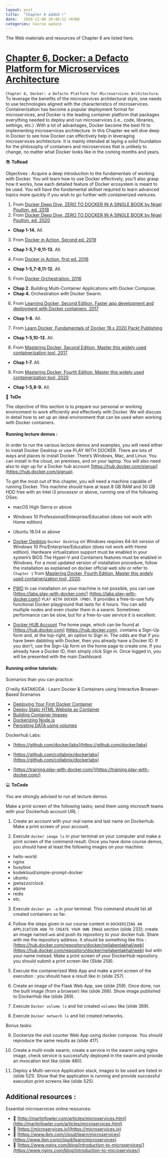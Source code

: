 ```yaml
---
layout: post
title:  "Chapter 6 added !"
date:   2020-12-08 10:40:12 +0300
categories: Course update
---
```


The Web materials and resources of Chapter 6 are listed here.

# [Chapter 6, Docker: a Defacto Platform for Microservices Architecture](https://github.com/neilabenlakhal/neilabenlakhal.github.io/tree/master/2020-2021Lecture/SOC/Chapter_6) 

`Chapter 6, Docker: a Defacto Platform for Microservices Architecture`.  To leverage the benefits of the microservices architectural style, one needs to use technologies aligned with the characteristics of microservices. Containerization has become a popular deployment format for microservices, and Docker is the leading container platform that packages everything needed to deploy and run microservices (i.e., code, libraries, settings, etc.) .With a lot of advantages, Docker become the best fit to implementing microservices architecture. In this Chapter we will dive deep in Docker to see how Docker can effectively help in leveraging microservices architecture. It is mainly intended at laying a solid foundation for the philosophy of containers and microservices that is unlikely to change, no matter what Docker looks like in the coming months and years.


📚 **ToRead**

Objectives :  Acquire a deep introduction to the fundamentals of working with Docker. You  will learn how to use Docker effectively, you’ll also grasp how it works, how each detailed feature of Docker ecosystem is meant to be used. You will have the fundamental skillset required to learn advanced topics more quickly if you wish to go further with containerized ventures.

1. From [Docker Deep Dive, ZERO TO DOCKER IN A SINGLE BOOK by Nigel Poulton, ed. 2018](https://github.com/neilabenlakhal/neilabenlakhal.github.io/blob/master/2020-2021Lecture/SOC/Chapter6/ToRead/1Docker%20Deep%20Dive%20by%20Nigel%20Poulton.pdf)
2. From [Docker Deep Dive, ZERO TO DOCKER IN A SINGLE BOOK by Nigel Poulton, ed. 2020](https://github.com/neilabenlakhal/neilabenlakhal.github.io/blob/master/2020-2021Lecture/SOC/Chapter6/ToRead/2Docker%20Deep%20Dive%20by%20Nigel%20Poulton.pdf)
  * **Chap 1-14.** All.
3. From [Docker in Action, Second ed. 2019](https://github.com/neilabenlakhal/neilabenlakhal.github.io/blob/master/2020-2021Lecture/SOC/Chapter6/ToRead/3.pdf)
  * **Chap 1-5,7-9,11-13.** All.
4. From [Docker in Action, first ed. 2016](https://github.com/neilabenlakhal/neilabenlakhal.github.io/blob/master/2020-2021Lecture/SOC/Chapter6/ToRead/4.pdf)
  * **Chap 1-5,7-8,11-12.** All.
5. From [Docker Orchestration. 2016](https://github.com/neilabenlakhal/neilabenlakhal.github.io/blob/master/2020-2021Lecture/SOC/Chapter6/ToRead/5.pdf)
  * **Chap 2.** Building Multi-Container Applications with Docker Compose.
  * **Chap 4.** Orchestration with Docker Swarm.
6. From [Learning Docker, Second Edition, Faster app development and deployment with Docker containers, 2017](https://github.com/neilabenlakhal/neilabenlakhal.github.io/blob/master/2020-2021Lecture/SOC/Chapter6/ToRead/6.pdf)
  * **Chap 1-8.** All.
7. From [Learn Docker, Fundamentals of Docker 19.x 2020 Packt Publishing](https://github.com/neilabenlakhal/neilabenlakhal.github.io/blob/master/2020-2021Lecture/SOC/Chapter6/ToRead/7.pdf)
  * **Chap 1-5,10-13.** All.

8. From [Mastering Docker, Second Edition, Master this widely used containerization tool, 2017](https://github.com/neilabenlakhal/neilabenlakhal.github.io/blob/master/2020-2021Lecture/SOC/Chapter6/ToRead/8.pdf)
  * **Chap 1-7.** All.

9. From [Mastering Docker, Fourth Edition, Master this widely used containerization tool, 2020](https://github.com/neilabenlakhal/neilabenlakhal.github.io/blob/master/2020-2021Lecture/SOC/Chapter6/ToRead/9.pdf)
  * **Chap 1-5,8-9.** All.


📝 **ToDo**

The objective of this section is to prepare our personal or working environment to work efficiently and effectively with Docker. We will discuss in detail how to set up an ideal environment that can be used when working with Docker containers.

#### Running lecture demos :

In order to run the various lecture demos and examples, you will need either to install Docker Desktop or use PLAY WITH DOCKER. There are lots of ways and places to install Docker. There’s Windows, Mac, and Linux. You can install in the cloud, on premises, and on your laptop. You will also need also to sign up for a Docker hub account [https://hub.docker.com/signup](https://hub.docker.com/signup).

To get the most out of this chapter, you will need a machine capable of running Docker. This machine should have at least 8 GB RAM and 30 GB HDD free with an Intel i3 processor or above, running one of the following OSes:
   - macOS High Sierra or above 
   - Windows 10 Professional/Enterprise/Education (does not work with Home edition)
   - Ubuntu 18.04 or above

- [Docker Desktop](https://www.docker.com/products/docker-desktop)
    `Docker Desktop` on Windows requires 64-bit version of Windows 10 Pro/Enterprise/Education (does not work with Home edition).  Hardware virtualization support must be enabled in your system’s BIOS The Hyper-V and Containers features must be enabled in Windows. For a most updated version of installation procedure, follow the installation as explained on docker official web site or refer to `Chapter 1` from [Mastering Docker, Fourth Edition, Master this widely used containerization tool, 2020](https://github.com/neilabenlakhal/neilabenlakhal.github.io/blob/master/2020-2021Lecture/SOC/Chapter6/ToRead/9.pdf).


- [PWD](https://www.docker.com/play-with-docker)
    In cas installation on your machine is not possible, you can use [https://labs.play-with-docker.com/] (https://labs.play-with-docker.com/) `PLAY WITH DOCKER (PWD)`. It provides a free-to-use fully functional Docker playground that lasts for 4 hours. You can add multiple nodes and even cluster them in a swarm. Sometimes performance can be slow, but for a free-to-use service it is excellent.

- [Docker HUB Account](https://hub.docker.com) 
    The home page, which can be found at [https://hub.docker.com] (https://hub.docker.com), contains a Sign-Up form and, at the top-right, an option to Sign in. The   odds are that if you have been dabbling with Docker, then you already have a Docker ID. If you don't, use the Sign-Up form on the home page to create one. If you already have a Docker ID, then simply click Sign in. Once logged in, you will be presented with the main Dashboard.

#### Running online tutorials: 

Scenarios than you can practice: 

O'reilly KATAKODA : Learn Docker & Containers using Interactive Browser-Based Scenarios

- [Deploying Your First Docker Container](https://www.katacoda.com/courses/docker/deploying-first-container)
- [Deploy Static HTML Website as Container](https://www.katacoda.com/courses/docker/create-nginx-static-web-server)
- [Building Container Images](https://www.katacoda.com/courses/docker/2)
- [Dockerizing Node.js](https://www.katacoda.com/courses/docker/3)
- [Persisting DATA using volumes](https://www.katacoda.com/courses/docker/persisting-data-using-volumes)

Dockerhub Labs: 
- [https://github.com/docker/labs](https://github.com/docker/labs)

- [https://github.com/collabnix/dockerlabs](https://github.com/collabnix/dockerlabs)

- [https://training.play-with-docker.com/](https://training.play-with-docker.com/)


💻 **ToCode**

You are strongly advised to run all lecture demos. 

Make a print screen of the following tasks; send them using microsoft teams with your Dockerhub account URL :

1. Create an account with your real name and last name on Dockerhub. Make a print screen of your account.

2. Execute `docker image ls` in your terminal on your computer and make a print screen of the command result. Once you have done course demos, you should have at least the following images on your machine:  

* hello-world
* nginx
* busybox
* kodekloud/simple-prompt-docker
* ubuntu
* jpetazzo/clock
* alpine
* redis
* etc.

3. Execute `docker ps -a` in your terminal. This command should list all created containers so far.

4. Follow the steps given in our course content in `DOCKERIZING AN APPLICATION HOW TO CREATE YOUR OWN IMAGE` section (slide 233); create an image named `web` and push its repository to your docker hub. Share with me the repository address. It should be something like this : [https://hub.docker.com/repository/docker/neilabenlakhal/web](https://hub.docker.com/repository/docker/neilabenlakhal/web) but with your name instead. Make a print screen of your DockerHub repository. you should submit a print screen like (Slide 258).

5. Execute the containerized Web App and make a print screen of the execution : you should have a result like in (slide 257).


6. Create an image of the Flask Web App, see (slide 259). Once done, run the built image (from a browser) like (slide 266). Show image published to DockerHub like (slide 269).

7. Execute `Docker volume ls` and list created `volumes` like (slide 369).

8. Execute `Docker network ls` and list created networks. 

Bonus tasks: 

9. Dockerize the visit counter Web App using docker compose. You should reproduce the same results as (slide 417).

10. Create a multi-node swarm, create a service in the swarm using nginx image, check service is successfully deployed in the swarm and provide an invocation test like (slide 480).

11. Deploy a Multi-service Application stack, images to be used are listed in (slide 521). Show that the application is running and provide successful execution print screens like (slide 525).


## Additional resources :   

Essential microservices online resources:

- 🔗 [http://martinfowler.com/articles/microservices.html](http://martinfowler.com/articles/microservices.html)
- 🔗 [https://microservices.io](https://microservices.io)
- 🔗 [https://www.ibm.com/cloud/learn/microservices](https://www.ibm.com/cloud/learn/microservices)
- 🔗 [https://www.nginx.com/blog/introduction-to-microservices/](https://www.nginx.com/blog/introduction-to-microservices/)
